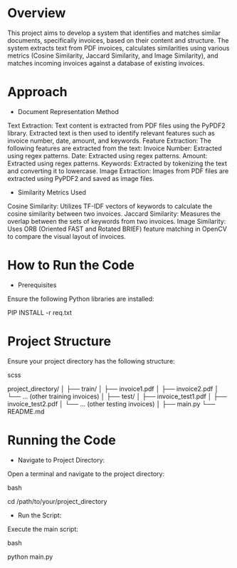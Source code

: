# Overview

This project aims to develop a system that identifies and matches similar documents, specifically invoices, based on their content and structure. The system extracts text from PDF invoices, calculates similarities using various metrics (Cosine Similarity, Jaccard Similarity, and Image Similarity), and matches incoming invoices against a database of existing invoices.

# Approach

- Document Representation Method

Text Extraction:
Text content is extracted from PDF files using the PyPDF2 library.
Extracted text is then used to identify relevant features such as invoice number, date, amount, and keywords.
Feature Extraction:
The following features are extracted from the text:
Invoice Number: Extracted using regex patterns.
Date: Extracted using regex patterns.
Amount: Extracted using regex patterns.
Keywords: Extracted by tokenizing the text and converting it to lowercase.
Image Extraction:
Images from PDF files are extracted using PyPDF2 and saved as image files.

- Similarity Metrics Used

Cosine Similarity:
Utilizes TF-IDF vectors of keywords to calculate the cosine similarity between two invoices.
Jaccard Similarity:
Measures the overlap between the sets of keywords from two invoices.
Image Similarity:
Uses ORB (Oriented FAST and Rotated BRIEF) feature matching in OpenCV to compare the visual layout of invoices.

# How to Run the Code

- Prerequisites

Ensure the following Python libraries are installed:

PIP INSTALL -r req.txt

# Project Structure
Ensure your project directory has the following structure:

scss

project_directory/
│
├── train/
│   ├── invoice1.pdf
│   ├── invoice2.pdf
│   └── ... (other training invoices)
│
├── test/
│   ├── invoice_test1.pdf
│   ├── invoice_test2.pdf
│   └── ... (other testing invoices)
│
├── main.py
└── README.md

# Running the Code

- Navigate to Project Directory:

Open a terminal and navigate to the project directory:

bash

cd /path/to/your/project_directory

- Run the Script:

Execute the main script:

bash

python main.py



